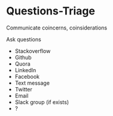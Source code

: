 # Questions-Triage

Communicate coincerns, coinsiderations

Ask questions

+ Stackoverflow
+ Github
+ Quora
+ LinkedIn
+ Facebook
+ Text message
+ Twitter
+ Email
+ Slack group (if exists)
+ ?
